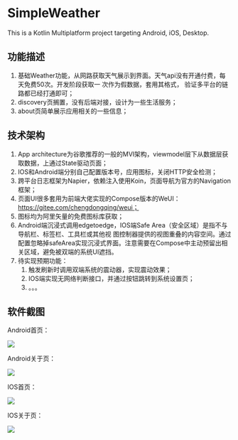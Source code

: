 # SimpleWeather
This is a Kotlin Multiplatform project targeting Android, iOS, Desktop.

## 功能描述
1. 基础Weather功能，从网路获取天气展示到界面。天气api没有开通付费，每天免费50次。开发阶段获取一
次作为假数据，套用其格式， 验证多平台的链路都已经打通即可；
2. discovery页搁置，没有后端对接，设计为一些生活服务；
3. about页简单展示应用相关的一些信息；

## 技术架构
1. App architecture为谷歌推荐的一般的MVI架构，viewmodel层下从数据层获取数据，上通过State驱动页面；
2. IOS和Android端分别自己配置版本号，应用图标，关闭HTTP安全检测；
3. 跨平台日志框架为Napier，依赖注入使用Koin，页面导航为官方的Navigation框架；
4. 页面UI很多套用为前端大佬实现的Compose版本的WeUI：https://gitee.com/chengdongqing/weui；
5. 图标均为阿里矢量的免费图标库获取；
6. Android端沉浸式调用edgetoedge，IOS端Safe Area（安全区域）是指不与导航栏、标签栏、工具栏或其他视
图控制器提供的视图重叠的内容空间。通过配置忽略掉safeArea实现沉浸式界面。注意需要在Compose中主动预留出相
关区域，避免被双端的系统UI遮挡。
7. 待实现预期功能：
   1. 触发刷新时调用双端系统的震动器，实现震动效果；
   2. IOS端实现无网络判断接口，并通过按钮跳转到系统设置页；
   3. 。。。
 
## 软件截图
Android首页：

![](./screenshots/android_page_1.png)

Android关于页：

![](./screenshots/android_page_3.png)

IOS首页：

![](./screenshots/ios_page_1.png)

IOS关于页：

![](./screenshots/ios_page_3.png)
